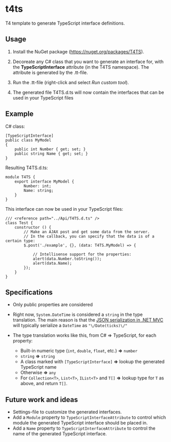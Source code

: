 t4ts
====

T4 template to generate TypeScript interface definitions.


Usage
----
 1. Install the NuGet package (https://nuget.org/packages/T4TS).

 2. Decoreate any C# class that you want to generate an interface for, with the **TypeScriptInterface** attribute (in the T4TS namespace). The attribute is generated by the .tt-file.

 3. Run the .tt-file (right-click and select *Run custom tool*).

 4. The generated file T4TS.d.ts will now contain the interfaces that can be used in your TypeScript files


Example
----

C# class:

    [TypeScriptInterface]
    public class MyModel
    {
        public int Number { get; set; }
        public string Name { get; set; }
    }

Resulting T4TS.d.ts:

    module T4TS {
        export interface MyModel {
            Number: int;
            Name: string;
        }
    }

This interface can now be used in your TypeScript files:

    /// <reference path="../Api/T4TS.d.ts" />
    class Test {
        constructor () {
            // Make an AJAX post and get some data from the server.
            // In the callback, you can specify that the data is of a certain type:
            $.post('./example', {}, (data: T4TS.MyModel) => {
                
                // Intellisense support for the properties:
                alert(data.Number.toString());
                alert(data.Name);
            });
        }
    }

Specifications
----
 * Only public properties are considered

 * Right now, `System.DateTime` is considered a `string` in the type translation. The main reason is that the [JSON serialization in .NET MVC](http://stackoverflow.com/questions/726334/asp-net-mvc-jsonresult-date-format) will typically serialize a `DateTime` as `"\/Date(ticks)\/"`

 * The type translation works like this, from C# => TypeScript, for each property:
   * Built-in numeric type (`int`, `double`, `float`, etc.) **=>** `number`
   * `string` **=>** `string`
   * A class marked with `[TypeScriptInterface]` **=>** lookup the generated TypeScript name
   * Otherwise **=>** `any`
   * For `Collection<T>`, `List<T>`, `IList<T>` and `T[]` **=>** lookup type for `T` as above, and return `T[]`.

Future work and ideas
----
 * Settings-file to customize the generated interfaces.
 * Add a `Module` property to `TypeScriptInterfaceAttribute` to control which module the generated TypeScript interface should be placed in.
 * Add a `Name` property to `TypeScriptInterfaceAttribute` to control the name of the generated TypeScript interface.
